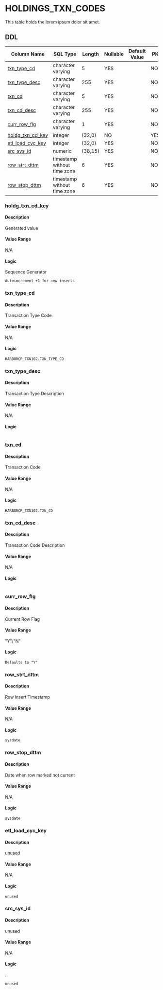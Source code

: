 # HOLDINGS_TXN_CODES

This table holds the lorem ipsum dolor sit amet.
## DDL

|Column Name |SQL Type |Length |Nullable |Default Value |PK |
|---        |---     |---   |---   |--- |--- |
|[txn_type_cd](#txn_type_cd)|character varying|5|YES||NO
|[txn_type_desc](#txn_type_desc)|character varying|255|YES||NO
|[txn_cd](#txn_cd)|character varying|5|YES||NO
|[txn_cd_desc](#txn_cd_desc)|character varying|255|YES||NO
|[curr_row_flg](#curr_row_flg)|character varying|1|YES||NO
|[holdg_txn_cd_key](#holdg_txn_cd_key)|integer|(32,0)|NO||YES
|[etl_load_cyc_key](#etl_load_cyc_key)|integer|(32,0)|YES||NO
|[src_sys_id](#src_sys_id)|numeric|(38,15)|YES||NO
|[row_strt_dttm](#row_strt_dttm)|timestamp without time zone|6|YES||NO
|[row_stop_dttm](#row_stop_dttm)|timestamp without time zone|6|YES||NO
### holdg_txn_cd_key
#### Description

Generated value

#### Value Range

N/A

#### Logic

Sequence Generator

```
Autoincrement +1 for new inserts
```



### txn_type_cd
#### Description

Transaction Type Code

#### Value Range

N/A

#### Logic



```
HARBORCP_TXN102.TXN_TYPE_CD
```



### txn_type_desc
#### Description

Transaction Type Description

#### Value Range

N/A

#### Logic



```

```



### txn_cd
#### Description

Transaction Code

#### Value Range

N/A

#### Logic



```
HARBORCP_TXN102.TXN_CD
```



### txn_cd_desc
#### Description

Transaction Code Description

#### Value Range

N/A

#### Logic


```

```



### curr_row_flg
#### Description

Current Row Flag

#### Value Range

"Y"/"N"

#### Logic



```
Defaults to "Y"
```



### row_strt_dttm
#### Description

Row Insert Timestamp

#### Value Range

N/A

#### Logic



```
sysdate
```



### row_stop_dttm
#### Description

Date when row marked not current

#### Value Range

N/A

#### Logic



```
sysdate
```



### etl_load_cyc_key
#### Description

unused

#### Value Range

N/A

#### Logic



```
unused
```



### src_sys_id
#### Description

unused

#### Value Range

N/A

#### Logic

.

```
unused
```




